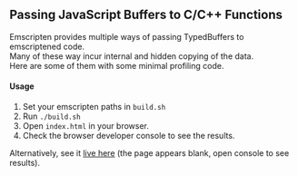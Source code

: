 ## Passing JavaScript Buffers to C/C++ Functions

Emscripten provides multiple ways of passing TypedBuffers to emscriptened code.  
Many of these way incur internal and hidden copying of the data.  
Here are some of them with some minimal profiling code.  

#### Usage
1. Set your emscripten paths in `build.sh`
2. Run `./build.sh`
3. Open `index.html` in your browser.
4. Check the browser developer console to see the results.

Alternatively, see it [live here](https://adishavit.github.io/emscripten_buffers/) (the page appears blank, open console to see results).
